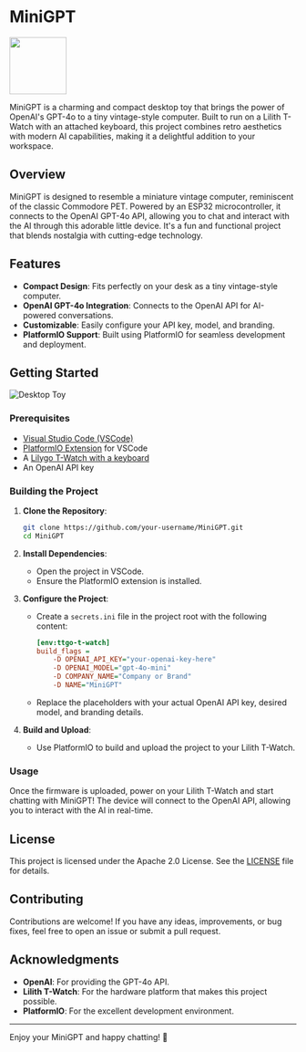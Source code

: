 # MiniGPT

<img src="https://your-image-url.type](https://chriscow-assets.sfo3.cdn.digitaloceanspaces.com/minigpt/minigpt-closeup.jpg" height="100">

MiniGPT is a charming and compact desktop toy that brings the power of OpenAI's GPT-4o to a tiny vintage-style computer. Built to run on a Lilith T-Watch with an attached keyboard, this project combines retro aesthetics with modern AI capabilities, making it a delightful addition to your workspace.

## Overview

MiniGPT is designed to resemble a miniature vintage computer, reminiscent of the classic Commodore PET. Powered by an ESP32 microcontroller, it connects to the OpenAI GPT-4o API, allowing you to chat and interact with the AI through this adorable little device. It's a fun and functional project that blends nostalgia with cutting-edge technology.

## Features

- **Compact Design**: Fits perfectly on your desk as a tiny vintage-style computer.
- **OpenAI GPT-4o Integration**: Connects to the OpenAI API for AI-powered conversations.
- **Customizable**: Easily configure your API key, model, and branding.
- **PlatformIO Support**: Built using PlatformIO for seamless development and deployment.

## Getting Started

![Desktop Toy](https://chriscow-assets.sfo3.cdn.digitaloceanspaces.com/minigpt/minigpt-desktop-toy.jpg)

### Prerequisites

- [Visual Studio Code (VSCode)](https://code.visualstudio.com/)
- [PlatformIO Extension](https://platformio.org/install/ide?install=vscode) for VSCode
- A [Lilygo T-Watch with a keyboard](https://www.aliexpress.us/item/3256804521965718.html)
- An OpenAI API key

### Building the Project

1. **Clone the Repository**:
   ```bash
   git clone https://github.com/your-username/MiniGPT.git
   cd MiniGPT
   ```

2. **Install Dependencies**:
   - Open the project in VSCode.
   - Ensure the PlatformIO extension is installed.

3. **Configure the Project**:
   - Create a `secrets.ini` file in the project root with the following content:
     ```ini
     [env:ttgo-t-watch]
     build_flags = 
         -D OPENAI_API_KEY="your-openai-key-here"
         -D OPENAI_MODEL="gpt-4o-mini"
         -D COMPANY_NAME="Company or Brand"
         -D NAME="MiniGPT"
     ```
   - Replace the placeholders with your actual OpenAI API key, desired model, and branding details.

4. **Build and Upload**:
   - Use PlatformIO to build and upload the project to your Lilith T-Watch.

### Usage

Once the firmware is uploaded, power on your Lilith T-Watch and start chatting with MiniGPT! The device will connect to the OpenAI API, allowing you to interact with the AI in real-time.

## License

This project is licensed under the Apache 2.0 License. See the [LICENSE](LICENSE) file for details.

## Contributing

Contributions are welcome! If you have any ideas, improvements, or bug fixes, feel free to open an issue or submit a pull request.

## Acknowledgments

- **OpenAI**: For providing the GPT-4o API.
- **Lilith T-Watch**: For the hardware platform that makes this project possible.
- **PlatformIO**: For the excellent development environment.

---

Enjoy your MiniGPT and happy chatting! 🚀
